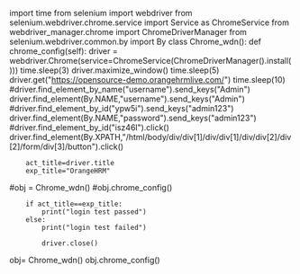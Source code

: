 import time
from selenium import webdriver
from selenium.webdriver.chrome.service import Service as ChromeService
from webdriver_manager.chrome import ChromeDriverManager
from selenium.webdriver.common.by import By
class Chrome_wdn():
    def chrome_config(self):
        driver = webdriver.Chrome(service=ChromeService(ChromeDriverManager().install()))
        time.sleep(3)
        driver.maximize_window()
        time.sleep(5)
        driver.get("https://opensource-demo.orangehrmlive.com/")
        time.sleep(10)
        #driver.find_element_by_name("username").send_keys("Admin")
        driver.find_element(By.NAME,"username").send_keys("Admin")
        #driver.find_element_by_id("ypw5i").send_keys("admin123")
        driver.find_element(By.NAME,"password").send_keys("admin123")
        #driver.find_element_by_id("isz46l").click()
        driver.find_element(By.XPATH,"/html/body/div/div[1]/div/div[1]/div/div[2]/div[2]/form/div[3]/button").click()


        act_title=driver.title
        exp_title="OrangeHRM"

#obj = Chrome_wdn()
#obj.chrome_config()

        if act_title==exp_title:
            print("login test passed")
        else:
            print("login test failed")

            driver.close()

obj= Chrome_wdn()
obj.chrome_config()
